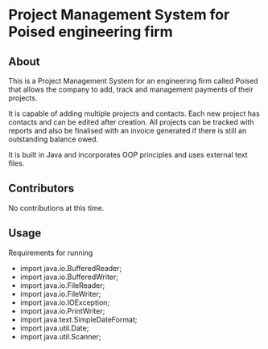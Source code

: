 # Project Management System for Poised engineering firm 

## About

This is a Project Management System for an engineering firm called Poised that allows the company to add, track and management payments of their projects. 

It is capable of adding multiple projects and contacts. Each new project has contacts and can be edited after creation. All projects can be tracked with reports and also be finalised with an invoice generated if there is still an outstanding balance owed. 

It is built in Java and incorporates OOP principles and uses external text files.

## Contributors
No contributions at this time.

## Usage
Requirements for running
* import java.io.BufferedReader;
* import java.io.BufferedWriter;
* import java.io.FileReader;
* import java.io.FileWriter;
* import java.io.IOException;
* import java.io.PrintWriter;
* import java.text.SimpleDateFormat;
* import java.util.Date;
* import java.util.Scanner;

